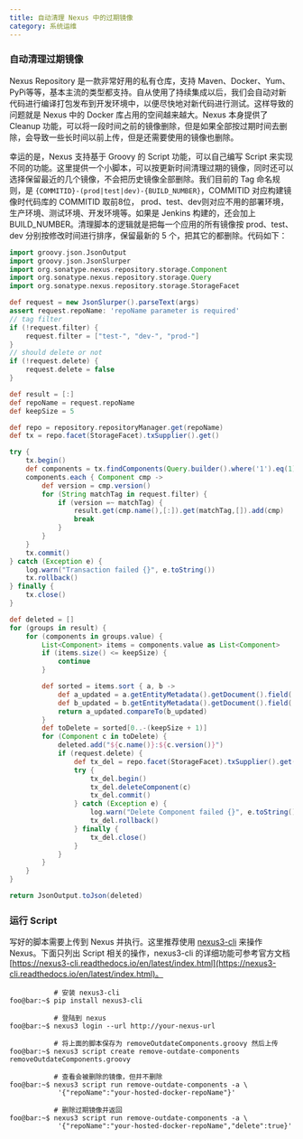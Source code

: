 ```yaml
---
title: 自动清理 Nexus 中的过期镜像
category: 系统运维
---
```


### 自动清理过期镜像

Nexus Repository 是一款非常好用的私有仓库，支持 Maven、Docker、Yum、PyPi等等，基本主流的类型都支持。自从使用了持续集成以后，我们会自动对新代码进行编译打包发布到开发环境中，以便尽快地对新代码进行测试。这样导致的问题就是 Nexus 中的 Docker 库占用的空间越来越大。Nexus 本身提供了 Cleanup 功能，可以将一段时间之前的镜像删除，但是如果全部按过期时间去删除，会导致一些长时间以前上传，但是还需要使用的镜像也删除。

幸运的是，Nexus 支持基于 Groovy 的 Script 功能，可以自己编写 Script 来实现不同的功能。这里提供一个小脚本，可以按更新时间清理过期的镜像，同时还可以选择保留最近的几个镜像，不会把历史镜像全部删除。我们目前的 Tag 命名规则，是 `{COMMITID}-(prod|test|dev)-{BUILD_NUMBER}`，COMMITID 对应构建镜像时代码库的 COMMITID 取前8位， prod、test、dev则对应不用的部署环境，生产环境、测试环境、开发环境等。如果是 Jenkins 构建的，还会加上 BUILD_NUMBER。清理脚本的逻辑就是把每一个应用的所有镜像按 prod、test、dev 分别按修改时间进行排序，保留最新的 5 个，把其它的都删除。代码如下：

```groovy
import groovy.json.JsonOutput
import groovy.json.JsonSlurper
import org.sonatype.nexus.repository.storage.Component
import org.sonatype.nexus.repository.storage.Query
import org.sonatype.nexus.repository.storage.StorageFacet

def request = new JsonSlurper().parseText(args)
assert request.repoName: 'repoName parameter is required'
// tag filter
if (!request.filter) {
    request.filter = ["test-", "dev-", "prod-"]
}
// should delete or not
if (!request.delete) {
    request.delete = false
}

def result = [:]
def repoName = request.repoName
def keepSize = 5

def repo = repository.repositoryManager.get(repoName)
def tx = repo.facet(StorageFacet).txSupplier().get()

try {
    tx.begin()
    def components = tx.findComponents(Query.builder().where('1').eq(1).build(), [repo])
    components.each { Component cmp ->
        def version = cmp.version()
        for (String matchTag in request.filter) {
            if (version =~ matchTag) {
                result.get(cmp.name(),[:]).get(matchTag,[]).add(cmp)
                break
            }
        }
    }
    tx.commit()
} catch (Exception e) {
    log.warn("Transaction failed {}", e.toString())
    tx.rollback()
} finally {
    tx.close()
}

def deleted = []
for (groups in result) {
    for (components in groups.value) {
        List<Component> items = components.value as List<Component>
        if (items.size() <= keepSize) {
            continue
        }

        def sorted = items.sort { a, b ->
            def a_updated = a.getEntityMetadata().getDocument().field('last_updated')
            def b_updated = b.getEntityMetadata().getDocument().field('last_updated')
            return a_updated.compareTo(b_updated)
        }
        def toDelete = sorted[0..-(keepSize + 1)]
        for (Component c in toDelete) {
            deleted.add("${c.name()}:${c.version()}")
            if (request.delete) {
                def tx_del = repo.facet(StorageFacet).txSupplier().get()
                try {
                    tx_del.begin()
                    tx_del.deleteComponent(c)
                    tx_del.commit()
                } catch (Exception e) {
                    log.warn("Delete Component failed {}", e.toString())
                    tx_del.rollback()
                } finally {
                    tx_del.close()
                }
            }
        }
    }
}

return JsonOutput.toJson(deleted)
```
### 运行 Script

写好的脚本需要上传到 Nexus 并执行。这里推荐使用 [nexus3-cli](https://gitlab.com/thiagocsf/nexus3-cli) 来操作 Nexus。下面只列出 Script 相关的操作，nexus3-cli 的详细功能可参考官方文档 [https://nexus3-cli.readthedocs.io/en/latest/index.html](https://nexus3-cli.readthedocs.io/en/latest/index.html)。

```console
           # 安装 nexus3-cli
foo@bar:~$ pip install nexus3-cli

           # 登陆到 nexus
foo@bar:~$ nexus3 login --url http://your-nexus-url

           # 将上面的脚本保存为 removeOutdateComponents.groovy 然后上传
foo@bar:~$ nexus3 script create remove-outdate-components removeOutdateComponents.groovy

           # 查看会被删除的镜像，但并不删除
foo@bar:~$ nexus3 script run remove-outdate-components -a \
            '{"repoName":"your-hosted-docker-repoName"}'

           # 删除过期镜像并返回
foo@bar:~$ nexus3 script run remove-outdate-components -a \
            '{"repoName":"your-hosted-docker-repoName","delete":true}'
```